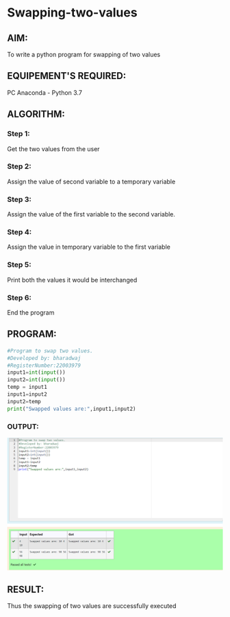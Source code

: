 # Swapping-two-values
## AIM:
To write a python program for swapping of two values
## EQUIPEMENT'S REQUIRED: 
PC
Anaconda - Python 3.7
## ALGORITHM: 
### Step 1:
Get the two values from the user
### Step 2: 
Assign the value of second variable to a temporary variable 
### Step 3: 
Assign the value of the first variable to the second variable.
### Step 4:  
Assign the value in temporary variable to the first variable
### Step 5: 
Print both the values it would be interchanged
### Step 6: 
End the program
## PROGRAM:
```python 
#Program to swap two values.
#Developed by: bharadwaj
#RegisterNumber:22003979
input1=int(input())
input2=int(input())
temp = input1
input1=input2
input2=temp
print("Swapped values are:",input1,input2)
```
### OUTPUT:
![MODEL](/Screenshot%20(32).png)


## RESULT:
Thus the swapping of two values are successfully executed



